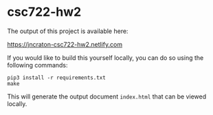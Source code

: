 # csc722-hw2

The output of this project is available here:

https://jncraton-csc722-hw2.netlify.com

If you would like to build this yourself locally, you can do so using the following commands:

    pip3 install -r requirements.txt
    make

This will generate the output document `index.html` that can be viewed locally.

